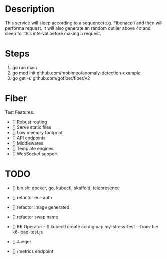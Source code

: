# Description

This service will sleep according to a sequence(e.g. Fibonacci) and then will performa request. It will also generate an random outlier above 4σ and sleep for this interval before making a request.


# Steps

1) go run main
2) go mod init github.com/mobimeo/anomaly-detection-example
3) go get -u github.com/gofiber/fiber/v2

# Fiber

Test Features:

- [] Robust routing
- [] Serve static files
- [] Low memory footprint
- [] API endpoints
- [] Middlewares
- [] Template engines
- [] WebSocket support

# TODO

- [] bin.sh: docker, go, kubectl, skaffold, telepresence
- [] refactor ecr-auth
- [] refactor image generated
- [] refactor swap name

- [] K6 Operator - $ kubectl create configmap my-stress-test --from-file k6-load-test.js


- [] Jaeger
- [] /metrics endpoint

